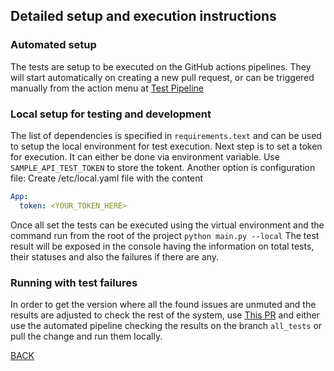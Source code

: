 ## Detailed setup and execution instructions

### Automated setup
The tests are setup to be executed on the GitHub actions pipelines. They will
start automatically on creating a new pull request, or can be triggered manually
from the action menu at
[Test Pipeline](https://github.com/elenakulgavaya/sample-api-tests/actions/workflows/test.yml)

### Local setup for testing and development
The list of dependencies is specified in `requirements.text` and can be used
to setup the local environment for test execution.
Next step is to set a token for execution. It can either be done via 
environment variable. Use `SAMPLE_API_TEST_TOKEN` to store the tokent. Another
option is configuration file: Create /etc/local.yaml file with the content
```yaml
App:
  token: <YOUR_TOKEN_HERE>
```
Once all set the tests can be executed using the virtual environment and 
the command run from the root of the project `python main.py --local`
The test result will be exposed in the console having the information on
total tests, their statuses and also the failures if there are any.

### Running with test failures
In order to get the version where all the found issues are unmuted and the
results are adjusted to check the rest of the system, use
[This PR](https://github.com/elenakulgavaya/sample-api-tests/pull/2)
and either use the automated pipeline checking the results on the branch
`all_tests` or pull the change and run them locally.

[BACK](../README.md)
